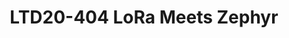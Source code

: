 ---
categories:
- ltd20
description: LoRa meets Zephyr
image:
  featured: 'true'
  path: https://static.linaro.org/connect/ltd20/images/LTD20-404.png
session_id: LTD20-404
session_room: ''
session_slot:
  end_time: 2020-04-02 10:45
  start_time: 2020-04-02 10:15
session_speakers:
- speaker_bio: Mani is a Kernel Engineer at Linaro Developer Services team.
  speaker_company: Linaro
  speaker_image: http://avatars.sched.co/b/d8/5624061/avatar.jpg.320x320px.jpg?5f8
  speaker_name: Manivannan Sadhasivam
  speaker_position: Kernel Engineer
  speaker_role: speaker
session_track: IoT and Embedded
tag: session
tags: IoT and Embedded
title: LTD20-404 LoRa Meets Zephyr
---